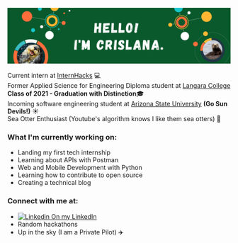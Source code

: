 ![](README_coverimage.png)

Current intern at [InternHacks](https://internhacks.com/) :computer:<br>
Former Applied Science for Engineering Diploma student at [Langara College](https://langara.ca/) **Class of 2021 - Graduation with Distinction**:mortar_board: <br>
Incoming software engineering student at [Arizona State University](https://www.asu.edu/) **(Go Sun Devils!)** :sunny:<br>
Sea Otter Enthusiast (Youtube's algorithm knows I like them sea otters) 🦦

### What I'm currently working on:
- Landing my first tech internship <br>
- Learning about APIs with Postman <br>
- Web and Mobile Development with Python <br>
- Learning how to contribute to open source <br>
- Creating a technical blog <br>

### Connect with me at:
- [![Linkedin](https://i.stack.imgur.com/gVE0j.png) On my LinkedIn](https://www.linkedin.com/in/crislana-rafael/)
- Random hackathons
- Up in the sky (I am a Private Pilot) :airplane:

<!--
**crislanarafael/crislanarafael** is a ✨ _special_ ✨ repository because its `README.md` (this file) appears on your GitHub profile.

Here are some ideas to get you started:

- 🔭 I’m currently working on ...
- 🌱 I’m currently learning ...
- 👯 I’m looking to collaborate on ...
- 🤔 I’m looking for help with ...
- 💬 Ask me about ...
- 📫 How to reach me: ...
- 😄 Pronouns: ...
- ⚡ Fun fact: ...
-->
